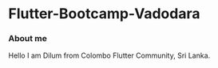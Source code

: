 # Flutter-Bootcamp-Vadodara



### About me
Hello I am Dilum from Colombo Flutter Community, Sri Lanka.

